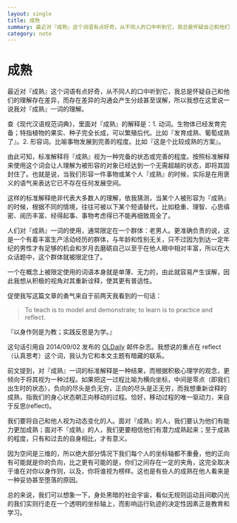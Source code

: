 ```yaml
---
layout: single
title: 成熟
summary: 最近对『成熟』这个词语有点好奇，从不同人的口中听到它，我总是怀疑自己和他们的理解存在差异，而存在差异的沟通会产生分歧甚至误解，所以我想在这里说一说我对『成熟』一词的理解。
category: note
---
```


# 成熟

最近对『成熟』这个词语有点好奇，从不同人的口中听到它，我总是怀疑自己和他们的理解存在差异，而存在差异的沟通会产生分歧甚至误解，所以我想在这里说一说我对『成熟』一词的理解。

查《现代汉语规范词典》，里面对『成熟』的解释是：1. 动词。生物体已经发育完备；特指植物的果实、种子完全长成，可以繁殖后代。比如『发育成熟、葡萄成熟了』。2. 形容词。比喻事物发展到完善的程度。比如『这是个比较成熟的方案』。

由此可知，标准解释将『成熟』视为一种完备的状态或完善的程度。按照标准解释来使用这个词会让人理解为被形容的对象已经达到一个无需超越的状态，即将其固封住了。也就是说，当我们形容一件事物或某个人『成熟』的时候，实际是在用褒义的语气来表达它已不存在任何发展空间。

这样的标准解释绝非代表大多数人的理解，依我猜测，当某个人被形容为『成熟』的时候，根据不同的情境，往往可被以下某个短语替代，比如稳重、理智、心思缜密、阅历丰富、经得起事、事物考虑得已不能再细致周全了。

人们对『成熟』一词的使用，通常限定在一个群体：老男人。更准确负责的说，这是一个有着丰富生产活动经历的群体，与年龄和性别无关，只不过因为到达一定年纪的男性才有足够的机会和岁月去磨砺自己以至于在他人眼中相对丰富，所以在大众话题中，这个群体就被限定住了。

一个在概念上被限定使用的词语本身就是单薄、无力的，由此就容易产生误解，因此我想从积极的视角对其重新诠释，使其更有普适性。

促使我写这篇文章的勇气来自于前两天我看到的一句话：

> To teach is to model and demonstrate; to learn is to practice and reflect.

『以身作则是为教；实践反思是为学。』

这句话引用自 2014/09/02 发布的 [OLDaily](http://www.downes.ca/news/OLDaily.htm) 邮件杂志。我想说的重点在 reflect（认真思考）这个词，我认为它和本文主题有暗藏的联系。

前文提到，对『成熟』一词的标准解释是一种结果，而根据积极心理学的观念，更倾向于将其视为一种过程。如果把这一过程比喻为横向坐标，中间是零点（即我们出生时的状态），负向的尽头是负无穷，正向的尽头是正无穷，而我想重新诠释的成熟，指我们的身心状态朝正向移动的过程。恰好，移动过程的唯一驱动力，来自于反思(reflect)。

我们要将自己和他人视为动态变化的人。面对『成熟』的人，我们要认为他们有能力更加成熟；面对不『成熟』的人，我们更要相信他们有潜力成熟起来；至于成熟的程度，只有和过去的自身相比，才有意义。

因为空间是三维的，所以绝大部分情况下我们每个人的坐标轴都不重叠，他的正向有可能就是你的负向，比之更有可能的是，你们之间存在一定的夹角，这完全取决于谁在对你以身作则，以及，你将谁视为榜样。这也是有些人的成熟在他人看来是一种妥协甚至堕落的原因。

总的来说，我们可以想象一下，身处黑暗的社会宇宙，看似无规则运动且间歇闪光的我们实则行走在一个透明的坐标轴上，而影响运行轨迹的决定性因素正是教育和学习。
